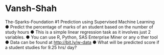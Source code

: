 # Vansh-Shah
The-Sparks-Foundation #1 Prediction using Supervised Machine Learning ● Predict the percentage of marks of an student based on the number of study hours ● This is a simple linear regression task as it involves just 2 variables.
● You can use R, Python, SAS Enterprise Miner or any o ther tool
● Data can be found at http://bit.ly/w-data ● What will be predicted score if a student studies for 9.25 hrs/ day?

